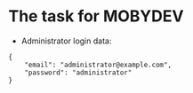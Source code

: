 # The task for MOBYDEV

- Administrator login data:
```
{
    "email": "administrator@example.com",
    "password": "administrator"
}
```